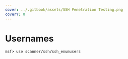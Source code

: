 ```yaml
---
cover: ../.gitbook/assets/SSH Penetration Testing.png
coverY: 0
---
```


# Usernames

```
msf> use scanner/ssh/ssh_enumusers
```
